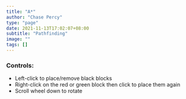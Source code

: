 ```yaml
---
title: "A*"
author: "Chase Percy"
type: "page"
date: 2021-11-13T17:02:07+08:00
subtitle: "Pathfinding"
image: ""
tags: []
---
```


### Controls:
- Left-click to place/remove black blocks
- Right-click on the red or green block then click to place them again
- Scroll wheel down to rotate
